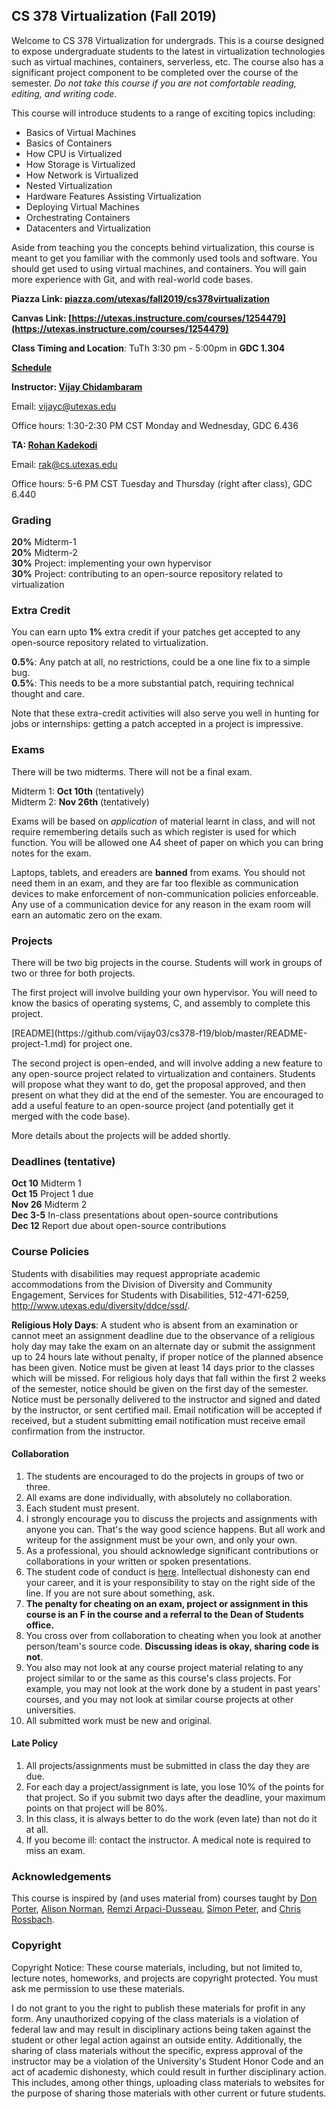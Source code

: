 ## CS 378 Virtualization (Fall 2019)

Welcome to CS 378 Virtualization for undergrads. This is a course designed to expose undergraduate students to the latest in virtualization technologies such as virtual machines, containers, serverless, etc. The course also has a significant project component to be completed over the course of the semester. *Do not take this course if you are not comfortable reading, editing, and writing code*. 

 This course will introduce students to
  a range of exciting topics including:
  <ul>
    <li>Basics of Virtual Machines</li>
    <li>Basics of Containers</li>
    <li>How CPU is Virtualized</li>
    <li>How Storage is Virtualized</li>
    <li>How Network is Virtualized</li>
    <li>Nested Virtualization</li>
    <li>Hardware Features Assisting Virtualization</li>
    <li>Deploying Virtual Machines</li>
    <li>Orchestrating Containers</li>
    <li>Datacenters and Virtualization</li>
  </ul>

Aside from teaching you the concepts behind virtualization, this course is meant to get you familiar with the commonly used tools and software. You should get used to using virtual machines, and containers. You will gain more experience with Git, and with real-world code bases.

**Piazza Link: [piazza.com/utexas/fall2019/cs378virtualization](http://piazza.com/utexas/fall2019/cs378virtualization)** 

**Canvas Link: [https://utexas.instructure.com/courses/1254479](https://utexas.instructure.com/courses/1254479)** 

**Class Timing and Location**: TuTh 3:30 pm - 5:00pm in **GDC 1.304**

**[Schedule](https://github.com/vijay03/cs378-f19/blob/master/schedule.md)**

**Instructor: [Vijay Chidambaram](https://www.cs.utexas.edu/~vijay/)**

Email: vijayc@utexas.edu

Office hours: 1:30-2:30 PM CST Monday and Wednesday, GDC 6.436

**TA: [Rohan Kadekodi](https://www.cs.utexas.edu/~rak/)**

Email: rak@cs.utexas.edu

Office hours: 5-6 PM CST Tuesday and Thursday (right after class), GDC 6.440

### Grading 

**20%** Midterm-1 <br>
**20%** Midterm-2 <br>
**30%** Project: implementing your own hypervisor <br>
**30%** Project: contributing to an open-source repository related to virtualization <br>

### Extra Credit

You can earn upto **1%** extra credit if your patches get accepted to any open-source repository related to virtualization. 

**0.5%**: Any patch at all, no restrictions, could be a one line fix to a simple bug.<br>
**0.5%**: This needs to be a more substantial patch, requiring technical thought and care. 

Note that these extra-credit activities will also serve you well in hunting for jobs or internships: getting a patch accepted in a project is impressive.

### Exams

There will be two midterms. There will not be a final exam.

Midterm 1: **Oct 10th** (tentatively) <br>
Midterm 2: **Nov 26th** (tentatively) <br>

Exams will be based on *application* of material learnt in class, and will not require remembering details such as which register is used for which function. You will be allowed one A4 sheet of paper on which you can bring notes for the exam.

Laptops, tablets, and ereaders are **banned** from exams. You should not need them in an exam, and they are far too flexible as communication devices to make enforcement of non-communication policies enforceable. Any use of a communication device for any reason in the exam room will earn an automatic zero on the exam.

### Projects

<p>There will be two big projects in the course. Students will work in
  groups of two or three for both projects.</p>

<p>The first project will involve building your own hypervisor. You
  will need to know the basics of operating systems, C, and assembly
  to complete this project.</p>
  [README](https://github.com/vijay03/cs378-f19/blob/master/README-project-1.md) for project one.

<p>The second project is open-ended, and will involve adding a new
  feature to any open-source project related to virtualization and
  containers. Students will propose what they want to do, get the
  proposal approved, and then present on what they did at the end of
  the semester. You are encouraged to add a useful feature to an
  open-source project (and potentially get it merged with the code
  base).</p>

<p>More details about the projects will be added shortly.</p>

### Deadlines (tentative)

**Oct 10** Midterm 1 <br>
**Oct 15** Project 1 due <br>
**Nov 26** Midterm 2 <br>
**Dec 3-5** In-class presentations about open-source contributions <br>
**Dec 12** Report due about open-source contributions <br>

### Course Policies

<p>Students with disabilities may request appropriate academic
accommodations from the Division of Diversity and Community
Engagement, Services for Students with Disabilities, 512-471-6259,
<a href="http://www.utexas.edu/diversity/ddce/ssd/">http://www.utexas.edu/diversity/ddce/ssd/</a>.</p>

<p><b>Religious Holy Days</b>: A student who is absent from an
examination or cannot meet an assignment deadline due to the
observance of a religious holy day may take the exam on an alternate
day or submit the assignment up to 24 hours late without penalty, if
proper notice of the planned absence has been given. Notice must be
given at least 14 days prior to the classes which will be missed. For
religious holy days that fall within the first 2 weeks of the
semester, notice should be given on the first day of the
semester. Notice must be personally delivered to the instructor and
signed and dated by the instructor, or sent certified mail. Email
notification will be accepted if received, but a student submitting
email notification must receive email confirmation from the
instructor.</p>

#### Collaboration 

1. The students are encouraged to do the projects in groups of two or three.
2. All exams are done individually, with absolutely no collaboration.
3. Each student must present.
4. I strongly encourage you to discuss the projects and assignments with
anyone you can. That's the way good science happens. But all work and
writeup for the assignment must be your own, and only your own.
5. As a professional, you should acknowledge significant contributions or
collaborations in your written or spoken presentations.
6. The student code of conduct
is <a href="http://www.cs.utexas.edu/users/ear/CodeOfConduct.html">here</a>. Intellectual
dishonesty can end your career, and it is your responsibility to stay
on the right side of the line. If you are not sure about something,
  ask.
7. **The penalty for cheating on an exam, project or assignment in
    this course is an F in the course and a referral to the Dean of
    Students office.**
8. You cross over from collaboration to cheating when you look at
    another person/team's source code. **Discussing ideas is okay,
  sharing code is not**.
9. You also may not look at any course project material relating to
  any project similar to or the same as this course's class
  projects. For example, you may not look at the work done by a
  student in past years' courses, and you may not look at similar
  course projects at other universities.
10. All submitted work must be new and original.

#### Late Policy

1. All projects/assignments must be submitted in class the day they
are due.
2. For each day a project/assignment is late, you lose 10% of the
  points for that project. So if you submit two days after the
  deadline, your maximum points on that project will be 80%.
3. In this class, it is always better to do the work (even late) than not
do it at all.
4. If you become ill: contact the instructor. A medical note is
 required to miss an exam.

### Acknowledgements

This course is inspired by (and uses material from) courses taught
  by <a href="http://www.cs.unc.edu/~porter/">Don
  Porter</a>, <a href="www.cs.utexas.edu/~ans">Alison
  Norman</a>, <a href="http://pages.cs.wisc.edu/~remzi/">Remzi
  Arpaci-Dusseau</a>, <a href="http://www.cs.utexas.edu/~simon/">Simon
  Peter</a>, and <a href="https://www.cs.utexas.edu/~rossbach/">Chris
  Rossbach</a>.
  
### Copyright

<p>Copyright Notice: These course materials, including, but not
  limited to, lecture notes, homeworks, and projects are copyright
  protected.  You must ask me permission to use these materials.</p>

<p>I do not grant to you the right to publish these materials for profit
  in any form. Any unauthorized copying of the class materials is a
  violation of federal law and may result in disciplinary actions
  being taken against the student or other legal action against an
  outside entity. Additionally, the sharing of class materials without
  the specific, express approval of the instructor may be a violation
  of the University's Student Honor Code and an act of academic
  dishonesty, which could result in further disciplinary action. This
  includes, among other things, uploading class materials to websites
  for the purpose of sharing those materials with other current or
  future students.
